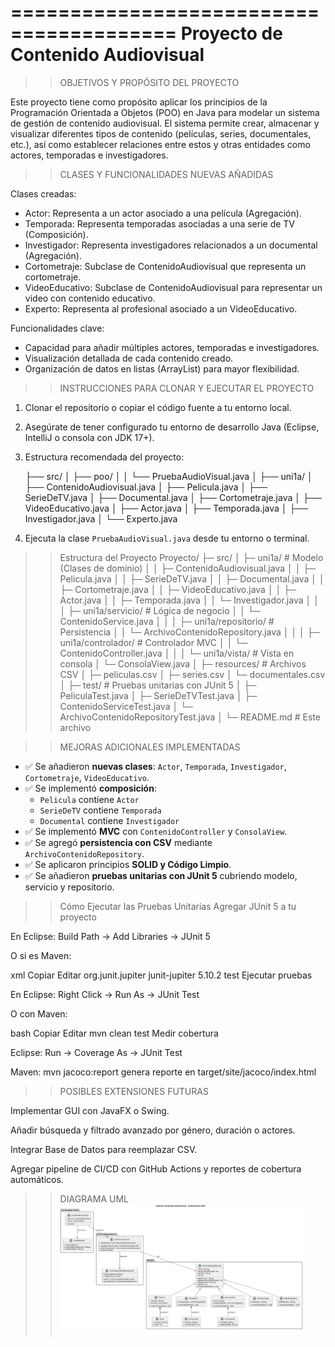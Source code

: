 ========================================
Proyecto de Contenido Audiovisual
========================================

>> OBJETIVOS Y PROPÓSITO DEL PROYECTO

Este proyecto tiene como propósito aplicar los principios de la Programación Orientada a Objetos (POO) en Java para modelar un sistema de gestión de contenido audiovisual. El sistema permite crear, almacenar y visualizar diferentes tipos de contenido (películas, series, documentales, etc.), así como establecer relaciones entre estos y otras entidades como actores, temporadas e investigadores.

>> CLASES Y FUNCIONALIDADES NUEVAS AÑADIDAS

Clases creadas:
- Actor: Representa a un actor asociado a una película (Agregación).
- Temporada: Representa temporadas asociadas a una serie de TV (Composición).
- Investigador: Representa investigadores relacionados a un documental (Agregación).
- Cortometraje: Subclase de ContenidoAudiovisual que representa un cortometraje.
- VideoEducativo: Subclase de ContenidoAudiovisual para representar un video con contenido educativo.
- Experto: Representa al profesional asociado a un VideoEducativo.

Funcionalidades clave:
- Capacidad para añadir múltiples actores, temporadas e investigadores.
- Visualización detallada de cada contenido creado.
- Organización de datos en listas (ArrayList) para mayor flexibilidad.

>> INSTRUCCIONES PARA CLONAR Y EJECUTAR EL PROYECTO

1. Clonar el repositorio o copiar el código fuente a tu entorno local.
2. Asegúrate de tener configurado tu entorno de desarrollo Java (Eclipse, IntelliJ o consola con JDK 17+).
3. Estructura recomendada del proyecto:

   ├── src/
   │   ├── poo/
   │   │   └── PruebaAudioVisual.java
   │   ├── uni1a/
   │       ├── ContenidoAudiovisual.java
   │       ├── Pelicula.java
   │       ├── SerieDeTV.java
   │       ├── Documental.java
   │       ├── Cortometraje.java
   │       ├── VideoEducativo.java
   │       ├── Actor.java
   │       ├── Temporada.java
   │       ├── Investigador.java
   │       └── Experto.java

4. Ejecuta la clase `PruebaAudioVisual.java` desde tu entorno o terminal.
   
>> Estructura del Proyecto
   Proyecto/
├─ src/
│ ├─ uni1a/ # Modelo (Clases de dominio)
│ │ ├─ ContenidoAudiovisual.java
│ │ ├─ Pelicula.java
│ │ ├─ SerieDeTV.java
│ │ ├─ Documental.java
│ │ ├─ Cortometraje.java
│ │ ├─ VideoEducativo.java
│ │ ├─ Actor.java
│ │ ├─ Temporada.java
│ │ └─ Investigador.java
│ │
│ ├─ uni1a/servicio/ # Lógica de negocio
│ │ └─ ContenidoService.java
│ │
│ ├─ uni1a/repositorio/ # Persistencia
│ │ └─ ArchivoContenidoRepository.java
│ │
│ ├─ uni1a/controlador/ # Controlador MVC
│ │ └─ ContenidoController.java
│ │
│ └─ uni1a/vista/ # Vista en consola
│ └─ ConsolaView.java
│
├─ resources/ # Archivos CSV
│ ├─ peliculas.csv
│ ├─ series.csv
│ └─ documentales.csv
│
├─ test/ # Pruebas unitarias con JUnit 5
│ ├─ PeliculaTest.java
│ ├─ SerieDeTVTest.java
│ ├─ ContenidoServiceTest.java
│ └─ ArchivoContenidoRepositoryTest.java
│
└─ README.md # Este archivo

>> MEJORAS ADICIONALES IMPLEMENTADAS

- ✅ Se añadieron **nuevas clases**: `Actor`, `Temporada`, `Investigador`, `Cortometraje`, `VideoEducativo`.  
- ✅ Se implementó **composición**:  
  - `Pelicula` contiene `Actor`  
  - `SerieDeTV` contiene `Temporada`  
  - `Documental` contiene `Investigador`  
- ✅ Se implementó **MVC** con `ContenidoController` y `ConsolaView`.  
- ✅ Se agregó **persistencia con CSV** mediante `ArchivoContenidoRepository`.  
- ✅ Se aplicaron principios **SOLID y Código Limpio**.  
- ✅ Se añadieron **pruebas unitarias con JUnit 5** cubriendo modelo, servicio y repositorio.

>> Cómo Ejecutar las Pruebas Unitarias
Agregar JUnit 5 a tu proyecto

En Eclipse: Build Path → Add Libraries → JUnit 5

O si es Maven:

xml
Copiar
Editar
<dependency>
   <groupId>org.junit.jupiter</groupId>
   <artifactId>junit-jupiter</artifactId>
   <version>5.10.2</version>
   <scope>test</scope>
</dependency>
Ejecutar pruebas

En Eclipse: Right Click → Run As → JUnit Test

O con Maven:

bash
Copiar
Editar
mvn clean test
Medir cobertura

Eclipse: Run → Coverage As → JUnit Test

Maven: mvn jacoco:report genera reporte en target/site/jacoco/index.html

>> POSIBLES EXTENSIONES FUTURAS

Implementar GUI con JavaFX o Swing.

Añadir búsqueda y filtrado avanzado por género, duración o actores.

Integrar Base de Datos para reemplazar CSV.

Agregar pipeline de CI/CD con GitHub Actions y reportes de cobertura automáticos.

>> DIAGRAMA UML
![Image_Alt](https://github.com/FloresA2002/POOU2/blob/f14af99d3e734ee1dbc15ae233accc75840df955/image.png)
